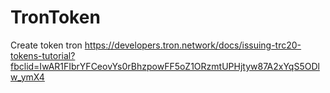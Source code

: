 # TronToken
Create token tron
https://developers.tron.network/docs/issuing-trc20-tokens-tutorial?fbclid=IwAR1FIbrYFCeovYs0rBhzpowFF5oZ1ORzmtUPHjtyw87A2xYqS5ODlw_ymX4
